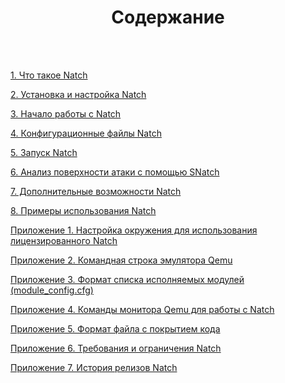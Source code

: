 <h1><center>Содержание</center></h1>
<br>
<br>


[1. Что такое Natch](#natch_base)

[2. Установка и настройка Natch](#setup_natch)

[3. Начало работы с Natch](#begin)

[4. Конфигурационные файлы Natch](#natch_config_main)

[5. Запуск Natch](#natch_run_main)

[6. Анализ поверхности атаки с помощью SNatch](#snatch)

[7. Дополнительные возможности Natch](#natch_additional)

[8. Примеры использования Natch](#natch_applications)

[Приложение 1. Настройка окружения для использования лицензированного Natch](#app_1)

[Приложение 2. Командная строка эмулятора Qemu](#app_2)

[Приложение 3. Формат списка исполняемых модулей (module_config.cfg)](#module_config)

[Приложение 4. Команды монитора Qemu для работы с Natch](#natch_mon_commands)

[Приложение 5. Формат файла с покрытием кода](#app_5)

[Приложение 6. Требования и ограничения Natch](#app_requirements)

[Приложение 7. История релизов Natch](#app_releases)


